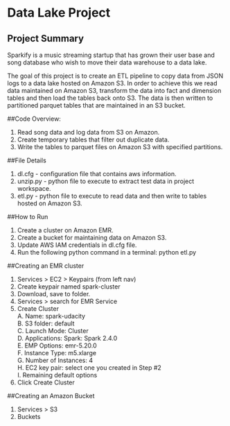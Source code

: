 # Data Lake Project
## Project Summary
Sparkify is a music streaming startup that has grown their user base and song database who wish to move their data warehouse to a data lake.

The goal of this project is to create an ETL pipeline to copy data from JSON logs to a data lake hosted on Amazon S3.  In order to achieve this we read data maintained on Amazon S3, transform the data into fact and dimension tables and then load the tables back onto S3.  The data is then written to partitioned parquet tables that are maintained in an S3 bucket.



##Code Overview:
1. Read song data and log data from S3 on Amazon.
2. Create temporary tables that filter out duplicate data.
3. Write the tables to parquet files on Amazon S3 with specified partitions.

##File Details  
1. dl.cfg -  configuration file that contains aws information.
2. unzip.py -  python file to execute to extract test data in project workspace.
3. etl.py - python file to execute to read data and then write to tables hosted on Amazon S3.





##How to Run
1. Create a cluster on Amazon EMR.
2. Create a bucket for maintaining data on Amazon S3.
3. Update AWS IAM credentials in dl.cfg file.
4. Run the following python command in a terminal: python etl.py

##Creating an EMR cluster  
1. Services > EC2 > Keypairs (from left nav)
2. Create keypair named spark-cluster
3. Download, save to folder.
4. Services > search for EMR Service
5. Create Cluster  
	A. Name: spark-udacity  
	B. S3 folder: default  
	C. Launch Mode: Cluster  
	D. Applications: Spark: Spark 2.4.0  
	E. EMP Options: emr-5.20.0  
	F. Instance Type: m5.xlarge  
	G. Number of Instances: 4  
	H. EC2 key pair: select one you created in Step #2  
	I. Remaining default options  
6. Click Create Cluster

##Creating an Amazon Bucket
1. Services > S3
2. Buckets
